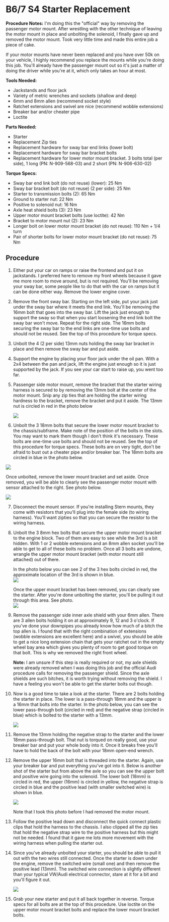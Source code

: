 # B6/7 S4 Starter Replacement

**Procedure Notes:** I'm doing this the "official" way by removing the passenger motor mount. After wrestling with the other technique of leaving the motor mount in place and unbolting the solenoid, I finally gave up and removed the motor mount. Took very little time and made this entire job a piece of cake.

If your motor mounts have never been replaced and you have over 50k on your vehicle, I highly recommend you replace the mounts while you're doing this job. You'll already have the passenger mount out so it's just a matter of doing the driver while you're at it, which only takes an hour at most.

**Tools Needed:**

* Jackstands and floor jack
* Variety of metric wrenches and sockets (shallow and deep)
* 6mm and 8mm allen (recommend socket style)
* Ratchet extensions and swivel are nice (recommend wobble extensions)
* Breaker bar and/or cheater pipe
* Loctite


**Parts Needed:**

* Starter
* Replacement Zip ties
* Replacement hardware for sway bar end links (lower bolt)
* Replacement hardware for sway bar bracket bolts
* Replacement hardware for lower motor mount bracket. 3 bolts total (per side), 1 long (PN: N-909-568-03) and 2 short (PN: N-906-630-02)

**Torque Specs:**

* Sway bar end link bolt (do not reuse) (lower): 25 Nm
* Sway bar bracket bolt (do not reuse) (2 per side): 25 Nm
* Starter to transmission bolts (2): 65 Nm
* Ground to starter nut: 22 Nm
* Positive to solenoid nut: 16 Nm
* Axle heat shield bolts (3): 23 Nm
* Upper motor mount bracket bolts (use loctite): 42 Nm
* Bracket to motor mount nut (2): 23 Nm
* Longer bolt on lower motor mount bracket (do not reuse): 110 Nm + 1/4 turn
* Pair of shorter bolts for lower motor mount bracket (do not reuse): 75 Nm

## Procedure

1. Either put your car on ramps or raise the frontend and put it on jackstands. I preferred here to remove my front wheels because it gave me more room to move around, but is not required. You'll be removing your sway bar, some people like to do that with the car on ramps but it can be done either way. Remove the lower engine cover.

2. Remove the front sway bar. Starting on the left side, put your jack just under the sway bar where it meets the end link. You'll be removing the 16mm bolt that goes into the sway bar. Lift the jack just enough to support the sway so that when you start loosening the end link bolt the sway bar won't move. Repeat for the right side. The 16mm bolts securing the sway bar to the end links are one-time use bolts and should not be reused. See the top of this procedure for torque specs.

3. Unbolt the 4 (2 per side) 13mm nuts holding the sway bar bracket in place and then remove the sway bar and put aside.

4. Support the engine by placing your floor jack under the oil pan. With a 2x4 between the pan and jack, lift the engine just enough so it is just supported by the jack. If you see your car start to raise up, you went too far.

5. Passenger side motor mount, remove the bracket that the starter wiring harness is secured to by removing the 13mm bolt at the center of the motor mount. Snip any zip ties that are holding the starter wiring hardness to the bracket, remove the bracket and put it aside. The 13mm nut is circled in red in the photo below

    <img src="http://sandbox.enjoybeing.net/diy/S4/motor-mounts/mount1.jpg" />

6. Unbolt the 3 18mm bolts that secure the lower motor mount bracket to the chassis/subframe. Make note of the position of the bolts in the slots. You may want to mark them though I don't think it's necessary. These bolts are one-time use bolts and should not be reused. See the top of this procedure for torque specs. These bolts are on very tight, don't be afraid to bust out a cheater pipe and/or breaker bar. The 18mm bolts are circled in blue in the photo below.

  <img src="http://sandbox.enjoybeing.net/diy/S4/motor-mounts/mount1.jpg" />

  Once unbolted, remove the lower mount bracket and set aside. Once removed, you will be able to clearly see the passenger motor mount with sensor attached to the right. See photo below.

  <img src="http://sandbox.enjoybeing.net/diy/S4/motor-mounts/mount2.jpg" />

7. Disconnect the mount sensor. If you're installing Stern mounts, they come with resistors that you'll plug into the female side (to wiring harness). You'll want zipties so that you can secure the resistor to the wiring harness.

8. Unbolt the 3 8mm hex bolts that secure the upper motor mount bracket to the engine block. Two of them are easy to see while the 3rd is a bit hidden. With 1 or 2 wobble extensions and an 8mm allen socket you'll be able to get to all of these bolts no problem. Once all 3 bolts are undone, wrangle the upper motor mount bracket (with motor mount still attached) out of there.

   In the photo below you can see 2 of the 3 hex bolts circled in red, the approximate location of the 3rd is shown in blue.<br />
   <img src="http://sandbox.enjoybeing.net/diy/S4/starter/starter6.jpg" />
   
   Once the upper mount bracket has been removed, you can clearly see the starter. After you're done unbolting the starter, you'll be pulling it out through this area. See photo.<br />
   <img src="http://sandbox.enjoybeing.net/diy/S4/starter/starter3.jpg" />

8. Remove the passenger side inner axle shield with your 6mm allen. There are 3 allen bolts holding it on at approximately 9, 12 and 3 o'clock. If you've done your downpipes you already know how much of a bitch the top allen is. I found that with the right combination of extensions (wobble extensions are excellent here) and a swivel, you should be able to get a nice long extension chain that gets your ratchet out in the empty wheel bay area which gives you plenty of room to get good torque on that bolt. This is why we removed the right front wheel.

    **Note:** I am unsure if this step is really required or not, my axle shields were already removed when I was doing this job and the official Audi procedure calls for removing the passenger shield. Since the axle shields are such bitches, it is worth trying without removing the shield. I have a feeling you won't be able to get the starter bolts out though.

9. Now is a good time to take a look at the starter. There are 2 bolts holding the starter in place. The lower is a pass-through 18mm and the upper is a 16mm that bolts into the starter. In the photo below, you can see the lower pass-through bolt (circled in red) and the negative strap (circled in blue) which is bolted to the starter with a 13mm.

   <img src="http://sandbox.enjoybeing.net/diy/S4/starter/starter1.jpg" />

10. Remove the 13mm holding the negative strap to the starter and the lower 18mm pass-through bolt. That nut is torqued on really good, use your breaker bar and put your whole body into it. Once it breaks free you'll have to hold the back of the bolt with your 18mm open-end wrench.

11. Remove the upper 16mm bolt that is threaded into the starter. Again, use your breaker bar and put everything you've got into it. Below is another shot of the starter but from above the axle so you can see the upper bolt and positive wire going into the solenoid. The lower bolt (18mm) is circled in red, the upper (16mm) is circled in yellow, the negative strap is circled in blue and the positive lead (with smaller switched wire) is shown in blue.

    <img src="http://sandbox.enjoybeing.net/diy/S4/starter/starter2.jpg" />
    
    Note that I took this photo before I had removed the motor mount.

12. Follow the positive lead down and disconnect the quick connect plastic clips that hold the harness to the chassis. I also clipped all the zip ties that hold the negative strap wire to the positive harness but this might not be needed. I found that it gave me lots more movement with the wiring harness when pulling the starter out.

13. Since you've already unbolted your starter, you should be able to pull it out with the two wires still connected. Once the starter is down under the engine, remove the switched wire (small one) and then remove the positive lead (13mm). The switched wire connection is slightly different than your typical VW/Audi electrical connector, stare at it for a bit and you'll figure it out.

    <img src="http://sandbox.enjoybeing.net/diy/S4/starter/starter4.jpg" />

14. Grab your new starter and put it all back together in reverse. Torque specs for all bolts are at the top of this procedure. Use loctite on the upper motor mount bracket bolts and replace the lower mount bracket bolts.